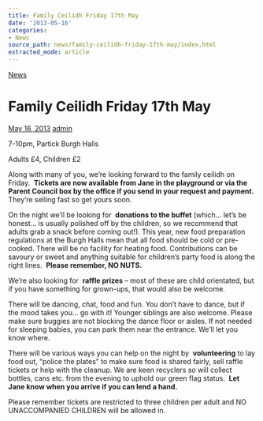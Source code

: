 ```yaml
---
title: Family Ceilidh Friday 17th May
date: '2013-05-16'
categories:
- News
source_path: news/family-ceilidh-friday-17th-may/index.html
extracted_mode: article
---
```

[News](/news/)

# Family Ceilidh Friday 17th May

[May 16, 2013](/news/family-ceilidh-friday-17th-may/) [admin](author/admin/)

7-10pm, Partick Burgh Halls

Adults £4, Children £2

Along with many of you, we’re looking forward to the family ceilidh on Friday.&nbsp; **Tickets are now available from Jane in the playground or via the Parent Council box by the office if you send in your request and payment.** They’re selling fast so get yours soon.

On the night we’ll be looking for&nbsp; **donations to the buffet** (which… let’s be honest… is usually polished off by the children, so we recommend that adults grab a snack before coming out!). This year, new food preparation regulations at the Burgh Halls mean that all food should be cold or pre-cooked. There will be no facility for heating food. Contributions can be savoury or sweet and anything suitable for children’s party food is along the right lines.&nbsp; **Please remember, NO NUTS.**

We’re also looking for&nbsp; **raffle prizes** – most of these are child orientated, but if you have something for grown-ups, that would also be welcome.

There will be dancing, chat, food and fun. You don’t have to dance, but if the mood takes you… go with it! Younger siblings are also welcome. Please make sure buggies are not blocking the dance floor or aisles. If not needed for sleeping babies, you can park them near the entrance. We’ll let you know where.

There will be various ways you can help on the night by&nbsp; **volunteering** to lay food out, “police the plates” to make sure food is shared fairly, sell raffle tickets or help with the cleanup. We are keen recyclers so will collect bottles, cans etc. from the evening to uphold our green flag status.&nbsp; **Let Jane know when you arrive if you can lend a hand.**

Please remember tickets are restricted to three children per adult and NO UNACCOMPANIED CHILDREN will be allowed in.
